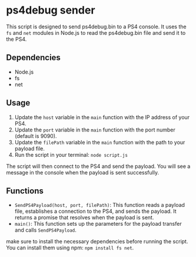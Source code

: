# ps4debug sender

This script is designed to send ps4debug.bin to a PS4 console. It uses the `fs` and `net` modules in Node.js to read the ps4debug.bin file and send it to the PS4.

## Dependencies

- Node.js
- fs
- net

## Usage

1. Update the `host` variable in the `main` function with the IP address of your PS4.
2. Update the `port` variable in the `main` function with the port number (default is 9090).
3. Update the `filePath` variable in the `main` function with the path to your payload file.
4. Run the script in your terminal: `node script.js`

The script will then connect to the PS4 and send the payload. You will see a message in the console when the payload is sent successfully.

## Functions

- `SendPS4Payload(host, port, filePath)`: This function reads a payload file, establishes a connection to the PS4, and sends the payload. It returns a promise that resolves when the payload is sent.
- `main()`: This function sets up the parameters for the payload transfer and calls `SendPS4Payload`.

make sure to install the necessary dependencies before running the script. You can install them using npm: `npm install fs net`.
